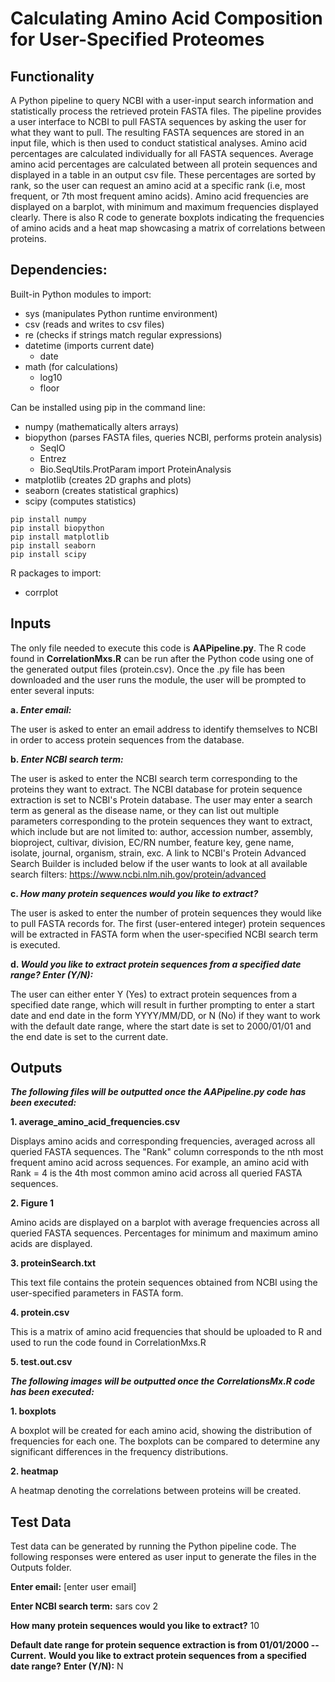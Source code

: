 # Calculating Amino Acid Composition for User-Specified Proteomes 

## Functionality
A Python pipeline to query NCBI with a user-input search information and statistically process the retrieved protein FASTA files. The pipeline provides a user interface to NCBI to pull FASTA sequences by asking the user for what they want to pull. The resulting FASTA sequences are stored in an input file, which is then used to conduct statistical analyses. Amino acid percentages are calculated individually for all FASTA sequences. Average amino acid percentages are calculated between all protein sequences and displayed in a table in an output csv file. These percentages are sorted by rank, so the user can request an amino acid at a specific rank (i.e, most frequent, or 7th most frequent amino acids). Amino acid frequencies are displayed on a barplot, with minimum and maximum frequencies displayed clearly. There is also R code to generate boxplots indicating the frequencies of amino acids and a heat map showcasing a matrix of correlations between proteins.


## Dependencies: 
Built-in Python modules to import:

- sys (manipulates Python runtime environment)
- csv (reads and writes to csv files)
- re (checks if strings match regular expressions)
- datetime (imports current date)
  - date
- math (for calculations)
  - log10
  - floor

Can be installed using pip in the command line:

- numpy (mathematically alters arrays)
- biopython (parses FASTA files, queries NCBI, performs protein analysis)
  - SeqIO
  - Entrez
  - Bio.SeqUtils.ProtParam import ProteinAnalysis
- matplotlib (creates 2D graphs and plots)
- seaborn (creates statistical graphics)
- scipy (computes statistics)

```
pip install numpy
pip install biopython
pip install matplotlib
pip install seaborn
pip install scipy
```

R packages to import:

- corrplot


## Inputs
The only file needed to execute this code is **AAPipeline.py**. The R code found in **CorrelationMxs.R** can be run after the Python code using one of the generated output files (protein.csv). Once the .py file has been downloaded and the user runs the module, the user will be prompted to enter several inputs:

**a.  _Enter email:_**

The user is asked to enter an email address to identify themselves to NCBI in order to access protein sequences from the database.
  
**b.  _Enter NCBI search term:_**

The user is asked to enter the NCBI search term corresponding to the proteins they want to extract. The NCBI database for protein sequence extraction is set to NCBI's Protein database. The user may enter a search term as general as the disease name, or they can list out multiple parameters corresponding to the protein sequences they want to extract, which include but are not limited to: author, accession number, assembly, bioproject, cultivar, division, EC/RN number, feature key, gene name, isolate, journal, organism, strain, exc. A link to NCBI's Protein Advanced Search Builder is included below if the user wants to look at all available search filters:
      https://www.ncbi.nlm.nih.gov/protein/advanced
 
 **c.  _How many protein sequences would you like to extract?_**

The user is asked to enter the number of protein sequences they would like to pull FASTA records for. The first (user-entered integer)  protein sequences will be extracted in FASTA form when the user-specified NCBI search term is executed. 
  
**d.  _Would you like to extract protein sequences from a specified date range? Enter (Y/N):_**

The user can either enter Y (Yes) to extract protein sequences from a specified date range, which will result in further prompting to enter a start date and end date in the form YYYY/MM/DD, or N (No) if they want to work with the default date range, where the start date is set to 2000/01/01 and the end date is set to the current date.


## Outputs
**_The following files will be outputted once the AAPipeline.py code has been executed:_**

**1. average_amino_acid_frequencies.csv**

Displays amino acids and corresponding frequencies, averaged across all queried FASTA sequences. The "Rank" column corresponds to the nth most frequent amino acid across sequences. For example, an amino acid with Rank = 4 is the 4th most common amino acid across all queried FASTA sequences.

**2. Figure 1**

Amino acids are displayed on a barplot with average frequencies across all queried FASTA sequences. Percentages for minimum and maximum amino acids are displayed.

**3. proteinSearch.txt**

This text file contains the protein sequences obtained from NCBI using the user-specified parameters in FASTA form. 

**4. protein.csv**

This is a matrix of amino acid frequencies that should be uploaded to R and used to run the code found in CorrelationMxs.R

**5. test.out.csv**



**_The following images will be outputted once the CorrelationsMx.R code has been executed:_**

**1. boxplots**

A boxplot will be created for each amino acid, showing the distribution of frequencies for each one. The boxplots can be compared to determine any significant differences in the frequency distributions.

**2. heatmap**

A heatmap denoting the correlations between proteins will be created.


## Test Data

Test data can be generated by running the Python pipeline code. The following responses were entered as user input to generate the files in the Outputs folder.

__Enter email:__ [enter user email]

__Enter NCBI search term:__ sars cov 2

__How many protein sequences would you like to extract?__ 10

__Default date range for protein sequence extraction is from 01/01/2000 -- Current.__
__Would you like to extract protein sequences from a specified date range?__
__Enter (Y/N):__ N

